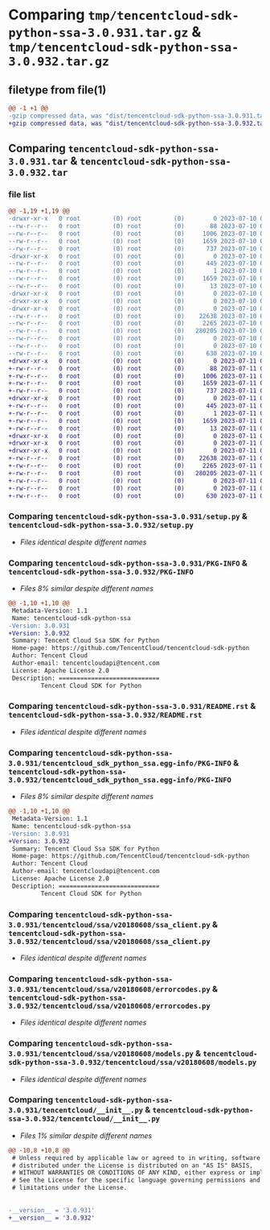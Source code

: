 # Comparing `tmp/tencentcloud-sdk-python-ssa-3.0.931.tar.gz` & `tmp/tencentcloud-sdk-python-ssa-3.0.932.tar.gz`

## filetype from file(1)

```diff
@@ -1 +1 @@
-gzip compressed data, was "dist/tencentcloud-sdk-python-ssa-3.0.931.tar", last modified: Mon Jul 10 00:51:27 2023, max compression
+gzip compressed data, was "dist/tencentcloud-sdk-python-ssa-3.0.932.tar", last modified: Tue Jul 11 00:58:55 2023, max compression
```

## Comparing `tencentcloud-sdk-python-ssa-3.0.931.tar` & `tencentcloud-sdk-python-ssa-3.0.932.tar`

### file list

```diff
@@ -1,19 +1,19 @@
-drwxr-xr-x   0 root         (0) root         (0)        0 2023-07-10 00:51:27.000000 tencentcloud-sdk-python-ssa-3.0.931/
--rw-r--r--   0 root         (0) root         (0)       88 2023-07-10 00:51:27.000000 tencentcloud-sdk-python-ssa-3.0.931/setup.cfg
--rw-r--r--   0 root         (0) root         (0)     1006 2023-07-10 00:51:27.000000 tencentcloud-sdk-python-ssa-3.0.931/setup.py
--rw-r--r--   0 root         (0) root         (0)     1659 2023-07-10 00:51:27.000000 tencentcloud-sdk-python-ssa-3.0.931/PKG-INFO
--rw-r--r--   0 root         (0) root         (0)      737 2023-07-10 00:51:27.000000 tencentcloud-sdk-python-ssa-3.0.931/README.rst
-drwxr-xr-x   0 root         (0) root         (0)        0 2023-07-10 00:51:27.000000 tencentcloud-sdk-python-ssa-3.0.931/tencentcloud_sdk_python_ssa.egg-info/
--rw-r--r--   0 root         (0) root         (0)      445 2023-07-10 00:51:27.000000 tencentcloud-sdk-python-ssa-3.0.931/tencentcloud_sdk_python_ssa.egg-info/SOURCES.txt
--rw-r--r--   0 root         (0) root         (0)        1 2023-07-10 00:51:27.000000 tencentcloud-sdk-python-ssa-3.0.931/tencentcloud_sdk_python_ssa.egg-info/dependency_links.txt
--rw-r--r--   0 root         (0) root         (0)     1659 2023-07-10 00:51:27.000000 tencentcloud-sdk-python-ssa-3.0.931/tencentcloud_sdk_python_ssa.egg-info/PKG-INFO
--rw-r--r--   0 root         (0) root         (0)       13 2023-07-10 00:51:27.000000 tencentcloud-sdk-python-ssa-3.0.931/tencentcloud_sdk_python_ssa.egg-info/top_level.txt
-drwxr-xr-x   0 root         (0) root         (0)        0 2023-07-10 00:51:27.000000 tencentcloud-sdk-python-ssa-3.0.931/tencentcloud/
-drwxr-xr-x   0 root         (0) root         (0)        0 2023-07-10 00:51:27.000000 tencentcloud-sdk-python-ssa-3.0.931/tencentcloud/ssa/
-drwxr-xr-x   0 root         (0) root         (0)        0 2023-07-10 00:51:27.000000 tencentcloud-sdk-python-ssa-3.0.931/tencentcloud/ssa/v20180608/
--rw-r--r--   0 root         (0) root         (0)    22638 2023-07-10 00:51:27.000000 tencentcloud-sdk-python-ssa-3.0.931/tencentcloud/ssa/v20180608/ssa_client.py
--rw-r--r--   0 root         (0) root         (0)     2265 2023-07-10 00:51:27.000000 tencentcloud-sdk-python-ssa-3.0.931/tencentcloud/ssa/v20180608/errorcodes.py
--rw-r--r--   0 root         (0) root         (0)   280205 2023-07-10 00:51:27.000000 tencentcloud-sdk-python-ssa-3.0.931/tencentcloud/ssa/v20180608/models.py
--rw-r--r--   0 root         (0) root         (0)        0 2023-07-10 00:51:27.000000 tencentcloud-sdk-python-ssa-3.0.931/tencentcloud/ssa/v20180608/__init__.py
--rw-r--r--   0 root         (0) root         (0)        0 2023-07-10 00:51:27.000000 tencentcloud-sdk-python-ssa-3.0.931/tencentcloud/ssa/__init__.py
--rw-r--r--   0 root         (0) root         (0)      630 2023-07-10 00:51:27.000000 tencentcloud-sdk-python-ssa-3.0.931/tencentcloud/__init__.py
+drwxr-xr-x   0 root         (0) root         (0)        0 2023-07-11 00:58:55.000000 tencentcloud-sdk-python-ssa-3.0.932/
+-rw-r--r--   0 root         (0) root         (0)       88 2023-07-11 00:58:55.000000 tencentcloud-sdk-python-ssa-3.0.932/setup.cfg
+-rw-r--r--   0 root         (0) root         (0)     1006 2023-07-11 00:58:55.000000 tencentcloud-sdk-python-ssa-3.0.932/setup.py
+-rw-r--r--   0 root         (0) root         (0)     1659 2023-07-11 00:58:55.000000 tencentcloud-sdk-python-ssa-3.0.932/PKG-INFO
+-rw-r--r--   0 root         (0) root         (0)      737 2023-07-11 00:58:55.000000 tencentcloud-sdk-python-ssa-3.0.932/README.rst
+drwxr-xr-x   0 root         (0) root         (0)        0 2023-07-11 00:58:55.000000 tencentcloud-sdk-python-ssa-3.0.932/tencentcloud_sdk_python_ssa.egg-info/
+-rw-r--r--   0 root         (0) root         (0)      445 2023-07-11 00:58:55.000000 tencentcloud-sdk-python-ssa-3.0.932/tencentcloud_sdk_python_ssa.egg-info/SOURCES.txt
+-rw-r--r--   0 root         (0) root         (0)        1 2023-07-11 00:58:55.000000 tencentcloud-sdk-python-ssa-3.0.932/tencentcloud_sdk_python_ssa.egg-info/dependency_links.txt
+-rw-r--r--   0 root         (0) root         (0)     1659 2023-07-11 00:58:55.000000 tencentcloud-sdk-python-ssa-3.0.932/tencentcloud_sdk_python_ssa.egg-info/PKG-INFO
+-rw-r--r--   0 root         (0) root         (0)       13 2023-07-11 00:58:55.000000 tencentcloud-sdk-python-ssa-3.0.932/tencentcloud_sdk_python_ssa.egg-info/top_level.txt
+drwxr-xr-x   0 root         (0) root         (0)        0 2023-07-11 00:58:55.000000 tencentcloud-sdk-python-ssa-3.0.932/tencentcloud/
+drwxr-xr-x   0 root         (0) root         (0)        0 2023-07-11 00:58:55.000000 tencentcloud-sdk-python-ssa-3.0.932/tencentcloud/ssa/
+drwxr-xr-x   0 root         (0) root         (0)        0 2023-07-11 00:58:55.000000 tencentcloud-sdk-python-ssa-3.0.932/tencentcloud/ssa/v20180608/
+-rw-r--r--   0 root         (0) root         (0)    22638 2023-07-11 00:58:55.000000 tencentcloud-sdk-python-ssa-3.0.932/tencentcloud/ssa/v20180608/ssa_client.py
+-rw-r--r--   0 root         (0) root         (0)     2265 2023-07-11 00:58:55.000000 tencentcloud-sdk-python-ssa-3.0.932/tencentcloud/ssa/v20180608/errorcodes.py
+-rw-r--r--   0 root         (0) root         (0)   280205 2023-07-11 00:58:55.000000 tencentcloud-sdk-python-ssa-3.0.932/tencentcloud/ssa/v20180608/models.py
+-rw-r--r--   0 root         (0) root         (0)        0 2023-07-11 00:58:55.000000 tencentcloud-sdk-python-ssa-3.0.932/tencentcloud/ssa/v20180608/__init__.py
+-rw-r--r--   0 root         (0) root         (0)        0 2023-07-11 00:58:55.000000 tencentcloud-sdk-python-ssa-3.0.932/tencentcloud/ssa/__init__.py
+-rw-r--r--   0 root         (0) root         (0)      630 2023-07-11 00:58:55.000000 tencentcloud-sdk-python-ssa-3.0.932/tencentcloud/__init__.py
```

### Comparing `tencentcloud-sdk-python-ssa-3.0.931/setup.py` & `tencentcloud-sdk-python-ssa-3.0.932/setup.py`

 * *Files identical despite different names*

### Comparing `tencentcloud-sdk-python-ssa-3.0.931/PKG-INFO` & `tencentcloud-sdk-python-ssa-3.0.932/PKG-INFO`

 * *Files 8% similar despite different names*

```diff
@@ -1,10 +1,10 @@
 Metadata-Version: 1.1
 Name: tencentcloud-sdk-python-ssa
-Version: 3.0.931
+Version: 3.0.932
 Summary: Tencent Cloud Ssa SDK for Python
 Home-page: https://github.com/TencentCloud/tencentcloud-sdk-python
 Author: Tencent Cloud
 Author-email: tencentcloudapi@tencent.com
 License: Apache License 2.0
 Description: ============================
         Tencent Cloud SDK for Python
```

### Comparing `tencentcloud-sdk-python-ssa-3.0.931/README.rst` & `tencentcloud-sdk-python-ssa-3.0.932/README.rst`

 * *Files identical despite different names*

### Comparing `tencentcloud-sdk-python-ssa-3.0.931/tencentcloud_sdk_python_ssa.egg-info/PKG-INFO` & `tencentcloud-sdk-python-ssa-3.0.932/tencentcloud_sdk_python_ssa.egg-info/PKG-INFO`

 * *Files 8% similar despite different names*

```diff
@@ -1,10 +1,10 @@
 Metadata-Version: 1.1
 Name: tencentcloud-sdk-python-ssa
-Version: 3.0.931
+Version: 3.0.932
 Summary: Tencent Cloud Ssa SDK for Python
 Home-page: https://github.com/TencentCloud/tencentcloud-sdk-python
 Author: Tencent Cloud
 Author-email: tencentcloudapi@tencent.com
 License: Apache License 2.0
 Description: ============================
         Tencent Cloud SDK for Python
```

### Comparing `tencentcloud-sdk-python-ssa-3.0.931/tencentcloud/ssa/v20180608/ssa_client.py` & `tencentcloud-sdk-python-ssa-3.0.932/tencentcloud/ssa/v20180608/ssa_client.py`

 * *Files identical despite different names*

### Comparing `tencentcloud-sdk-python-ssa-3.0.931/tencentcloud/ssa/v20180608/errorcodes.py` & `tencentcloud-sdk-python-ssa-3.0.932/tencentcloud/ssa/v20180608/errorcodes.py`

 * *Files identical despite different names*

### Comparing `tencentcloud-sdk-python-ssa-3.0.931/tencentcloud/ssa/v20180608/models.py` & `tencentcloud-sdk-python-ssa-3.0.932/tencentcloud/ssa/v20180608/models.py`

 * *Files identical despite different names*

### Comparing `tencentcloud-sdk-python-ssa-3.0.931/tencentcloud/__init__.py` & `tencentcloud-sdk-python-ssa-3.0.932/tencentcloud/__init__.py`

 * *Files 1% similar despite different names*

```diff
@@ -10,8 +10,8 @@
 # Unless required by applicable law or agreed to in writing, software
 # distributed under the License is distributed on an "AS IS" BASIS,
 # WITHOUT WARRANTIES OR CONDITIONS OF ANY KIND, either express or implied.
 # See the License for the specific language governing permissions and
 # limitations under the License.
 
 
-__version__ = '3.0.931'
+__version__ = '3.0.932'
```


